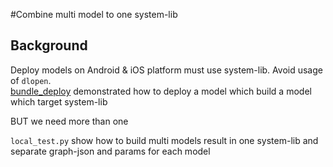 <!--- Licensed to the Apache Software Foundation (ASF) under one -->
<!--- or more contributor license agreements.  See the NOTICE file -->
<!--- distributed with this work for additional information -->
<!--- regarding copyright ownership.  The ASF licenses this file -->
<!--- to you under the Apache License, Version 2.0 (the -->
<!--- "License"); you may not use this file except in compliance -->
<!--- with the License.  You may obtain a copy of the License at -->

<!---   http://www.apache.org/licenses/LICENSE-2.0 -->

<!--- Unless required by applicable law or agreed to in writing, -->
<!--- software distributed under the License is distributed on an -->
<!--- "AS IS" BASIS, WITHOUT WARRANTIES OR CONDITIONS OF ANY -->
<!--- KIND, either express or implied.  See the License for the -->
<!--- specific language governing permissions and limitations -->
<!--- under the License. -->

#Combine multi model to one system-lib

## Background
Deploy models on Android & iOS platform must use system-lib. Avoid usage of `dlopen`.  
[bundle_deploy](https://github.com/apache/tvm/tree/main/apps/bundle_deploy) demonstrated how to deploy a model which build a model which target system-lib

BUT we need more than one

`local_test.py` show how to build multi models result in one system-lib and separate graph-json and params for each model

